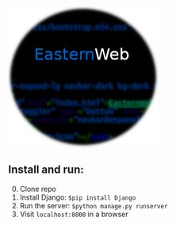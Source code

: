 

![EasternWeb](logo.png "EasternWeb")








Install and run:
----------------

0. Clone repo
1. Install Django: `$pip install Django`
2. Run the server: `$python manage.py runserver`
3. Visit `localhost:8000` in a browser
